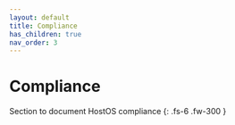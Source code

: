 ```yaml
---
layout: default
title: Compliance 
has_children: true
nav_order: 3
---
```

# Compliance

Section to document HostOS compliance
{: .fs-6 .fw-300 }
